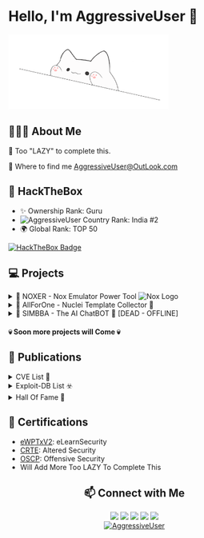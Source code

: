 # Hello, I'm AggressiveUser 👋
<p align="left">
  <img src="https://raw.githubusercontent.com/AggressiveUser/AggressiveUser/main/happy.gif" alt="AggressiveUser" width=320 height=150>
</p>

## 👨🏻‍💻 About Me

🗿 Too "LAZY" to complete this.

🗿 Where to find me AggressiveUser@OutLook.com

## 🧩 HackTheBox  
- ✨ Ownership Rank: Guru
- <img src="https://www.fg-a.com/flags/india-flag-large.jpg" alt="AggressiveUser" width=20> Country Rank: India #2 
- 🌍 Global Rank: TOP 50 

[![HackTheBox Badge](https://www.hackthebox.eu/badge/image/17569)](https://www.hackthebox.eu/profile/17569)

## 💻 Projects

<details>
<summary> 📱 NOXER - Nox Emulator Power Tool <img src="https://sergoot.ru/wp-content/uploads/2021/10/Nox-App-Player-nastrojki.png" alt="Nox Logo" width="20"/></summary>
  
Automate your Android penetration testing lab setup using Nox Emulator.

**🚀 Features**
- Automate Lab Setup: Easily configure your Android penetration testing environment.
- Stable ADB Connections: Ensure consistent and reliable ADB connections.
- Frida Server Management: Quickly install and launch Frida Server on the Nox Emulator.
- Ad and Bloatware Removal: Automatically remove ads and unwanted apps from the Nox Emulator.
- User-Friendly CLI: Intuitive interface for managing your testing lab.
- BurpSuite Integration: Seamlessly install and configure BurpSuite certificates.
- Windows Tools Management: Install or verify essential pentesting tools (Frida, Objection, reFlutter) on Windows.
- Frida-Tool Options: Various functionalities like listing apps, bypassing SSL pinning, and root checks.
- Flexible Menu: Interactive options for running Frida Server, opening an ADB shell, and more.

</details>


<details>
<summary>🐍 AllForOne - Nuclei Template Collector 👤 </summary>
  
A Python script that allows bug bounty hunters and security researchers to collect all Nuclei YAML templates from various public repositories, helping to streamline the process of downloading multiple templates using just a single repository

**🚀 Features**
- The script leverages the GitHub repositories which containing Nuclei Templates. It will clones them to your local machine, and extracts the templates, organizing them for easy access.
- Once the script completes, it will display the total count of templates in a tabular format.
- It will create a folder named `Templates`  in the repository's root directory. Inside this folder, you'll find subfolders for each cloned repository segregated as per publication year `CVE-20XX` and others as `Vulnerability-Templates`.
- Each template is stored as a separate file, enabling easy access and utilization for your bug bounty or security testing activities.
</details>


<details>
<summary> 🦁 SIMBBA - The AI ChatBOT 🤖 [DEAD - OFFLINE]</summary>
  
Looking for a simple and effective way to bypass content filtering in ChatGPT? Look no further than our easy-to-use script!

**🚀 Features**
- Bypasses content filtering in ChatGPT, allowing you to access restricted content with ease.
- Interactive chat with AI-powered ChatGPT.
- Simple and easy-to-use script that can be run with just a few commands.
- Lightweight and fast, with minimal impact on system resources.
- Compatible with a wide range of systems and configurations.

</details>



#### 💀 Soon more projects will Come 💀

## 📝 Publications

<details>
<summary>CVE List 🎯</summary>

1.  [CVE-2022-1163](https://cve.mitre.org/cgi-bin/cvename.cgi?name=CVE-2022-1163)
2.  [CVE-2022-1588](https://cve.mitre.org/cgi-bin/cvename.cgi?name=CVE-2022-1588)
3.  [CVE-2022-24899](https://cve.mitre.org/cgi-bin/cvename.cgi?name=CVE-2022-24899)
4.  [CVE-2022-1530](https://cve.mitre.org/cgi-bin/cvename.cgi?name=CVE-2022-1530)
5.  [CVE-2022-26180](https://cve.mitre.org/cgi-bin/cvename.cgi?name=CVE-2022-26180)
6.  [CVE-2022-0557](https://cve.mitre.org/cgi-bin/cvename.cgi?name=CVE-2022-0557)
7. Will Add More Too LAZY To Complete This

</details>

<details>
<summary>Exploit-DB List ☣️</summary>

1.  Contao 4.13.2 - Cross-Site Scripting (XSS)
2.  qdPM 9.2 - Cross-site Request Forgery (CSRF)
3.  minewebcms 1.15.2 - Cross-site Scripting (XSS)
4.  part-db 0.5.11 - Remote Code Execution (RCE)
5.  Microweber 1.2.11 - Remote Code Execution (RCE) (Authenticated)

- Exploit-DB Author [Profile](https://www.exploit-db.com/?author=11588) 

</details>

<details>
<summary>Hall Of Fame 🥂</summary>
  
1. [Apple](https://support.apple.com/en-in/HT201536) - 2023 
2. [Microsoft](https://msrc.microsoft.com/update-guide/acknowledgement) - 2023 
3. [Philips ](https://www.philips.com/a-w/security/coordinated-vulnerability-disclosure/hall-of-honors.html#slide_#) - 2023 
4. [RedHat](https://access.redhat.com/articles/66234) - 2024
5. [NVIDIA](https://www.nvidia.com/en-in/product-security/acknowledgements/) - 2023
6. Will Add More Too LAZY To Complete This

</details>

## 📜 Certifications
- [eWPTxV2](https://www.credential.net/profile/aggressiveuser/wallet): eLearnSecurity
- [CRTE](https://www.credential.net/profile/aggressiveuser/wallet): Altered Security
- [OSCP](https://www.credential.net/profile/aggressiveuser/wallet): Offensive Security 
- Will Add More Too LAZY To Complete This



<h2 align="center"> 📫 Connect with Me </h2>
<p align="center">  <a href="https://www.linkedin.com/in/AggressiveUser/"><img src="https://img.shields.io/badge/LinkedIn-0077B5?style=for-the-badge&logo=linkedin&logoColor=white"/></a>  <a href="https://twitter.com/AggressiveUserX"><img src="https://img.shields.io/badge/Twitter-1DA1F2?style=for-the-badge&logo=twitter&logoColor=white"/></a> <a href="https://github.com/AggressiveUser"><img src="https://img.shields.io/badge/GitHub-000?style=for-the-badge&logo=github&logoColor=white"/></a> <a href="https://t.me/AggressiveUser"><img src="https://img.shields.io/badge/Telegram-2CA5E0?style=for-the-badge&logo=telegram&logoColor=white"/></a>  <a href="mailto:AggressiveUser@OutLook.com"><img src="https://img.shields.io/badge/Mail_Me-D14836?style=for-the-badge&logo=MicroSoft&logoColor=white"/></a><br> <a href="https://app.hackthebox.com/profile/17569"><img src="https://www.hackthebox.eu/badge/image/17569" alt="AggressiveUser"></a>  </p>
